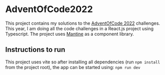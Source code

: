 # AdventOfCode2022

This project contains my solutions to the [AdventOfCode 2022](https://adventofcode.com/) challenges. This year, I am doing all the code challenges in a React.js project using Typescript. The project uses [Mantine](https://mantine.dev/) as a component library.

## Instructions to run

This project uses vite so after installing all dependencies (run `npm install` from the project root), the app can be started using: `npm run dev`
